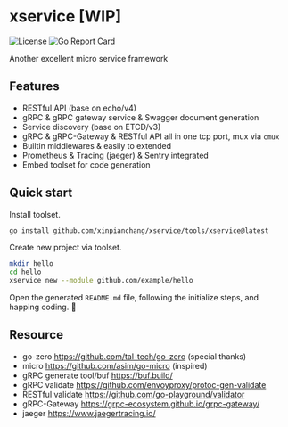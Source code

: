 # xservice [WIP]

[![License](https://img.shields.io/github/license/xinpianchang/xservice?style=flat-square)](https://raw.githubusercontent.com/xinpianchang/xservice/master/LICENSE)
[![Go Report Card](https://goreportcard.com/badge/github.com/xinpianchang/xservice?style=flat-square)](https://goreportcard.com/report/github.com/xinpianchang/xservice)

<!-- [![Codecov](https://img.shields.io/codecov/c/github/xinpianchang/xservice.svg?style=flat-square)](https://codecov.io/gh/xinpianchang/xservice) -->

Another excellent micro service framework

## Features

- RESTful API (base on echo/v4)
- gRPC & gRPC gateway service & Swagger document generation
- Service discovery (base on ETCD/v3)
- gRPC & gRPC-Gateway & RESTful API all in one tcp port, mux via `cmux`
- Builtin middlewares & easily to extended
- Prometheus & Tracing (jaeger) & Sentry integrated
- Embed toolset for code generation

## Quick start

Install toolset.

```bash
go install github.com/xinpianchang/xservice/tools/xservice@latest
```

Create new project via toolset.

```bash
mkdir hello
cd hello
xservice new --module github.com/example/hello
```

Open the generated `README.md` file, following the initialize steps, and happing coding. 🎉

## Resource

- go-zero https://github.com/tal-tech/go-zero (special thanks)
- micro https://github.com/asim/go-micro (inspired)
- gRPC generate tool/buf https://buf.build/
- gRPC validate https://github.com/envoyproxy/protoc-gen-validate
- RESTful validate https://github.com/go-playground/validator
- gRPC-Gateway https://grpc-ecosystem.github.io/grpc-gateway/
- jaeger https://www.jaegertracing.io/
